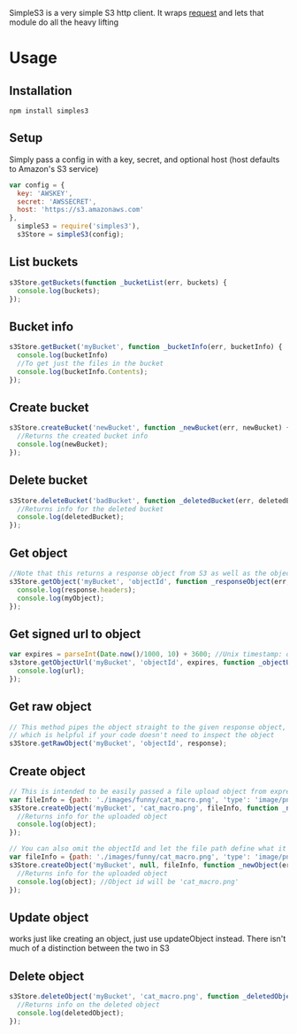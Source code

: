 SimpleS3 is a very simple S3 http client. It wraps [request](https://github.com/mikeal/request) and lets that module do all the heavy lifting

Usage
=====

Installation
------------

```
npm install simples3
```

Setup
-------

Simply pass a config in with a key, secret, and optional host (host defaults to Amazon's S3 service)

```javascript
var config = {
  key: 'AWSKEY',
  secret: 'AWSSECRET',
  host: 'https://s3.amazonaws.com'
},
  simpleS3 = require('simples3'),
  s3Store = simpleS3(config);
```


List buckets
------------

```javascript
s3Store.getBuckets(function _bucketList(err, buckets) {
  console.log(buckets);
});
```

Bucket info
-----------

```javascript
s3Store.getBucket('myBucket', function _bucketInfo(err, bucketInfo) {
  console.log(bucketInfo)
  //To get just the files in the bucket
  console.log(bucketInfo.Contents);
});
```

Create bucket
-------------

```javascript
s3Store.createBucket('newBucket', function _newBucket(err, newBucket) {
  //Returns the created bucket info
  console.log(newBucket);
});
```

Delete bucket
-------------

```javascript
s3Store.deleteBucket('badBucket', function _deletedBucket(err, deletedBucket) {
  //Returns info for the deleted bucket
  console.log(deletedBucket);
});
```

Get object
----------

```javascript
//Note that this returns a response object from S3 as well as the object
s3Store.getObject('myBucket', 'objectId', function _responseObject(err, response, myObject) {
  console.log(response.headers);
  console.log(myObject);
});
```

Get signed url to object
------------------------

```javascript
var expires = parseInt(Date.now()/1000, 10) + 3600; //Unix timestamp: one hour from now
s3store.getObjectUrl('myBucket', 'objectId', expires, function _objectUrl(err, url) {
  console.log(url);
});
```

Get raw object
--------------

```javascript
// This method pipes the object straight to the given response object,
// which is helpful if your code doesn't need to inspect the object
s3Store.getRawObject('myBucket', 'objectId', response);
```

Create object
-------------

```javascript
// This is intended to be easily passed a file upload object from express
var fileInfo = {path: './images/funny/cat_macro.png', 'type': 'image/png'}
s3Store.createObject('myBucket', 'cat_macro.png', fileInfo, function _newObject(err, object) {
  //Returns info for the uploaded object
  console.log(object);
});

// You can also omit the objectId and let the file path define what it will be
var fileInfo = {path: './images/funny/cat_macro.png', 'type': 'image/png'}
s3Store.createObject('myBucket', null, fileInfo, function _newObject(err, object) {
  //Returns info for the uploaded object
  console.log(object); //Object id will be 'cat_macro.png'
});

```

Update object
-------------
works just like creating an object, just use updateObject instead.
There isn't much of a distinction between the two in S3

Delete object
-------------

```javascript
s3Store.deleteObject('myBucket', 'cat_macro.png', function _deletedObject(err, deletedObject) {
  //Returns info on the deleted object
  console.log(deletedObject);
});
```
